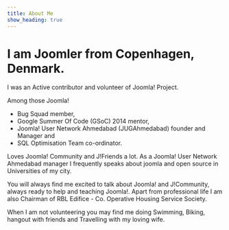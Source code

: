 ```yaml
---
title: About Me
show_heading: true
---
```

# I am Joomler from Copenhagen, Denmark. 
I was an Active contributor and volunteer of Joomla! Project. 

Among those Joomla! 
- Bug Squad member, 
- Google Summer Of Code (GSoC) 2014 mentor, 
- Joomla! User Network Ahmedabad (JUGAhmedabad) founder and Manager and 
- SQL Optimisation Team co-ordinator. 

Loves Joomla! Community and J!Friends a lot. 
As a Joomla! User Network Ahmedabad manager I frequently speaks about joomla and open source in Universities of my city.

You will always find me excited to talk about Joomla! and J!Community, always ready to help and teaching Joomla!. 
Apart from professional life I am also Chairman of RBL Edifice - Co. Operative Housing Service Society. 

When I am not volunteering you may find me doing Swimming, Biking, hangout with friends and Travelling with my loving wife.
